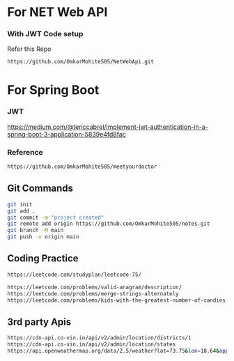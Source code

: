 # For NET Web API
### With JWT Code setup
Refer this Repo
```bash
https://github.com/OmkarMohite505/NetWebApi.git
```

# For Spring Boot
### JWT
https://medium.com/@tericcabrel/implement-jwt-authentication-in-a-spring-boot-3-application-5839e4fd8fac
### Reference
```bash
https://github.com/OmkarMohite505/meetyourdoctor
```
## Git Commands
```bash
git init
git add .
git commit -m "project created"
git remote add origin https://github.com/OmkarMohite505/notes.git
git branch -M main
git push -u origin main
```

## Coding Practice
```bash
https://leetcode.com/studyplan/leetcode-75/

https://leetcode.com/problems/valid-anagram/description/
https://leetcode.com/problems/merge-strings-alternately
https://leetcode.com/problems/kids-with-the-greatest-number-of-candies
```

## 3rd party Apis
```bash
https://cdn-api.co-vin.in/api/v2/admin/location/districts/1
https://cdn-api.co-vin.in/api/v2/admin/location/states
https://api.openweathermap.org/data/2.5/weather?lat=73.75&lon=18.64&appid=ccfcadc9a73d82ec42c90a6ea4829810
```
